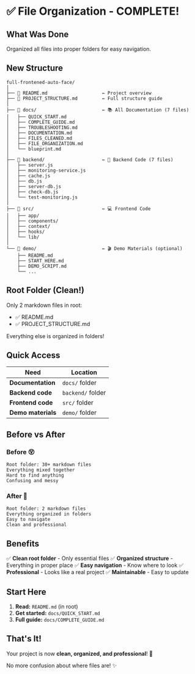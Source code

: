 # ✅ File Organization - COMPLETE!

## What Was Done

Organized all files into proper folders for easy navigation.

## New Structure

```
full-frontened-auto-face/
│
├── 📄 README.md                    ← Project overview
├── 📄 PROJECT_STRUCTURE.md         ← Full structure guide
│
├── 📁 docs/                        ← 📚 All Documentation (7 files)
│   ├── QUICK_START.md
│   ├── COMPLETE_GUIDE.md
│   ├── TROUBLESHOOTING.md
│   ├── DOCUMENTATION.md
│   ├── FILES_CLEANED.md
│   ├── FILE_ORGANIZATION.md
│   └── blueprint.md
│
├── 📁 backend/                     ← 🔧 Backend Code (7 files)
│   ├── server.js
│   ├── monitoring-service.js
│   ├── cache.js
│   ├── db.js
│   ├── server-db.js
│   ├── check-db.js
│   └── test-monitoring.js
│
├── 📁 src/                         ← 💻 Frontend Code
│   ├── app/
│   ├── components/
│   ├── context/
│   ├── hooks/
│   └── lib/
│
└── 📁 demo/                        ← 🎬 Demo Materials (optional)
    ├── README.md
    ├── START_HERE.md
    ├── DEMO_SCRIPT.md
    └── ...
```

## Root Folder (Clean!)

Only 2 markdown files in root:
- ✅ README.md
- ✅ PROJECT_STRUCTURE.md

Everything else is organized in folders!

## Quick Access

| Need | Location |
|------|----------|
| **Documentation** | `docs/` folder |
| **Backend code** | `backend/` folder |
| **Frontend code** | `src/` folder |
| **Demo materials** | `demo/` folder |

## Before vs After

### Before 😵
```
Root folder: 30+ markdown files
Everything mixed together
Hard to find anything
Confusing and messy
```

### After 🎉
```
Root folder: 2 markdown files
Everything organized in folders
Easy to navigate
Clean and professional
```

## Benefits

✅ **Clean root folder** - Only essential files
✅ **Organized structure** - Everything in proper place
✅ **Easy navigation** - Know where to look
✅ **Professional** - Looks like a real project
✅ **Maintainable** - Easy to update

## Start Here

1. **Read:** `README.md` (in root)
2. **Get started:** `docs/QUICK_START.md`
3. **Full guide:** `docs/COMPLETE_GUIDE.md`

## That's It!

Your project is now **clean, organized, and professional**! 🚀

No more confusion about where files are! ✨
